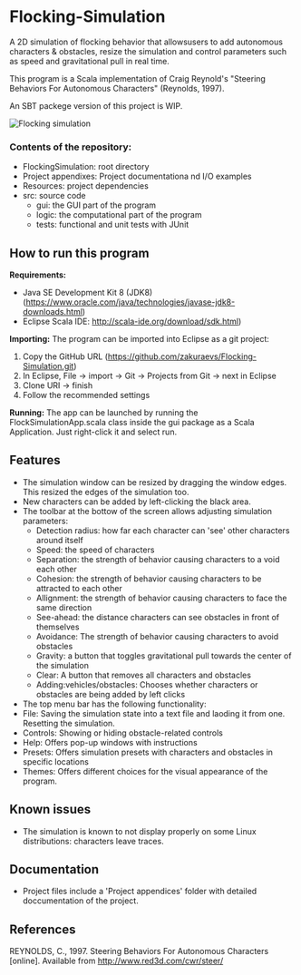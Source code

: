 # Flocking-Simulation
A 2D simulation of flocking behavior that allowsusers to add autonomous characters & obstacles, resize the simulation and control parameters such as speed and gravitational pull in real time.

This program is a Scala implementation of Craig Reynold's "Steering Behaviors For Autonomous Characters" (Reynolds, 1997). 

An SBT packege version of this project is WIP.

![Flocking simulation](https://i.imgur.com/pvNSIVA.gif)

### Contents of the repository:

- FlockingSimulation: root directory
- Project appendixes: Project documentationa nd I/O examples
- Resources: project dependencies
- src: source code
  - gui: the GUI part of the program
  - logic: the computational part of the program
  - tests: functional and unit tests with JUnit

## How to run this program

**Requirements:**

- Java SE Development Kit 8 (JDK8) (https://www.oracle.com/java/technologies/javase-jdk8-downloads.html)  
- Eclipse Scala IDE: http://scala-ide.org/download/sdk.html) 

**Importing:**
The program can be imported into Eclipse as a git project:

1. Copy the GitHub URL (https://github.com/zakuraevs/Flocking-Simulation.git)
2. In Eclipse, File -> import -> Git -> Projects from Git -> next in Eclipse
3. Clone URI -> finish
4. Follow the recommended settings

**Running:**
The app can be launched by running the FlockSimulationApp.scala class inside the gui package as a Scala Application. Just right-click it and select run.

## Features

- The simulation window can be resized by dragging the window edges. This resized the edges of the simulation too.
- New characters can be added by left-clicking the black area.
- The toolbar at the bottow of the screen allows adjusting simulation parameters:
  - Detection radius: how far each character can 'see' other characters around itself
  - Speed: the speed of characters
  - Separation: the strength of behavior causing characters to a void each other
  - Cohesion: the strength of behavior causing characters to be attracted to each other
  - Allignment: the strength of behavior causing characters to face the same direction
  - See-ahead: the distance characters can see obstacles in front of themselves
  - Avoidance: The strength of behavior causing characters to avoid obstacles
  - Gravity: a button that toggles gravitational pull towards the center of the simulation
  - Clear: A button that removes all characters and obstacles
  - Adding:vehicles/obstacles: Chooses whether characters or obstacles are being added by left clicks
 - The top menu bar has the following functionality:
  - File: Saving the simulation state into a text file and laoding it from one. Resetting the simulation.
  - Controls: Showing or hiding obstacle-related controls
  - Help: Offers pop-up windows with instructions
  - Presets: Offers simulation presets with characters and obstacles in specific locations
  - Themes: Offers different choices for the visual appearance of the program.
  
## Known issues

- The simulation is known to not display properly on some Linux distributions: characters leave traces.

## Documentation

- Project files include a 'Project appendices' folder with detailed doccumentation of the project.

## References

REYNOLDS, C., 1997. Steering Behaviors For Autonomous Characters [online]. Available from http://www.red3d.com/cwr/steer/
